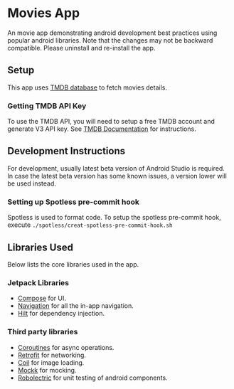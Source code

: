 Movies App
==========
An movie app demonstrating android development best practices using popular android libraries.
Note that the changes may not be backward compatible. Please uninstall and re-install the app.

Setup
-----
This app uses [TMDB database](https://developers.themoviedb.org/) to fetch movies details.

### Getting TMDB API Key
To use the TMDB API, you will need to setup a free TMDB account and generate V3 API key. See [TMDB Documentation](https://developers.themoviedb.org/3/getting-started/introduction) for instructions.

Development Instructions
------------------------
For development, usually latest beta version of Android Studio is required.
In case the latest beta version has some known issues, a version lower will be used instead.   

### Setting up Spotless pre-commit hook
Spotless is used to format code. To setup the spotless pre-commit hook, execute `./spotless/creat-spotless-pre-commit-hook.sh`

Libraries Used
--------------
Below lists the core libraries used in the app.

### Jetpack Libraries
* [Compose](https://developer.android.com/jetpack/compose) for UI.
* [Navigation](https://developer.android.com/guide/navigation) for all the in-app navigation.
* [Hilt](https://developer.android.com/training/dependency-injection/hilt-android) for dependency injection.

### Third party libraries
* [Coroutines](https://developer.android.com/kotlin/coroutines) for async operations.
* [Retrofit](https://github.com/square/retrofit) for networking.
* [Coil](https://github.com/coil-kt/coil) for image loading.  
* [Mockk](https://github.com/mockk/mockk) for mocking.
* [Robolectric](https://github.com/robolectric/robolectric) for unit testing of android components.
